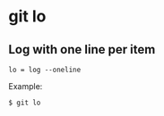 # git lo

## Log with one line per item

```gitconfig
lo = log --oneline
```

Example:

```sh
$ git lo
```
